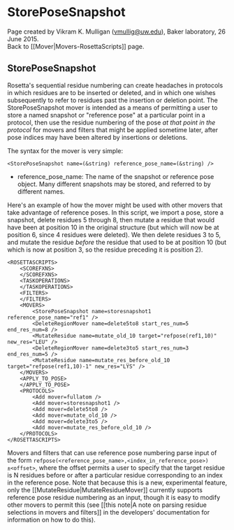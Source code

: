 # StorePoseSnapshot
Page created by Vikram K. Mulligan (vmullig@uw.edu), Baker laboratory, 26 June 2015.<br/>
Back to [[Mover|Movers-RosettaScripts]] page.<br/>
## StorePoseSnapshot

Rosetta's sequential residue numbering can create headaches in protocols in which residues are to be inserted or deleted, and in which one wishes subsequently to refer to residues past the insertion or deletion point.  The StorePoseSnapshot mover is intended as a means of permitting a user to store a named snapshot or "reference pose" at a particular point in a protocol, then use the residue numbering of the pose <i>at that point in the protocol</i> for movers and filters that might be applied sometime later, after pose indices may have been altered by insertions or deletions.

The syntax for the mover is very simple:

```
<StorePoseSnapshot name=(&string) reference_pose_name=(&string) />
```

-   reference_pose_name: The name of the snapshot or reference pose object.  Many different snapshots may be stored, and referred to by different names.

Here's an example of how the mover might be used with other movers that take advantage of reference poses.  In this script, we import a pose, store a snapshot, delete residues 5 through 8, then mutate a residue that would have been at position 10 in the original structure (but which will now be at position 6, since 4 residues were deleted).  We then delete residues 3 to 5, and mutate the residue <i>before</i> the residue that used to be at position 10 (but which is now at position 3, so the residue preceding it is position 2). 

```
<ROSETTASCRIPTS>
	<SCOREFXNS>
	</SCOREFXNS>
	<TASKOPERATIONS>
	</TASKOPERATIONS>
	<FILTERS>
	</FILTERS>
	<MOVERS>
		<StorePoseSnapshot name=storesnapshot1 reference_pose_name="ref1" />
		<DeleteRegionMover name=delete5to8 start_res_num=5 end_res_num=8 /> 
		<MutateResidue name=mutate_old_10 target="refpose(ref1,10)" new_res="LEU" />
		<DeleteRegionMover name=delete3to5 start_res_num=3 end_res_num=5 /> 
		<MutateResidue name=mutate_res_before_old_10 target="refpose(ref1,10)-1" new_res="LYS" />
	</MOVERS>
	<APPLY_TO_POSE>
	</APPLY_TO_POSE>
	<PROTOCOLS>
		<Add mover=fullatom />
		<Add mover=storesnapshot1 />
		<Add mover=delete5to8 />
		<Add mover=mutate_old_10 />
		<Add mover=delete3to5 />
		<Add mover=mutate_res_before_old_10 />
	</PROTOCOLS>
</ROSETTASCRIPTS>
```

Movers and filters that can use reference pose numbering parse input of the form ```refpose(<reference_pose_name>,<index_in_reference_pose>)±<offset>```, where the offset permits a user to specify that the target residue is N residues before or after a particular residue corresponding to an index in the reference pose.  Note that because this is a new, experimental feature, only the [[MutateResidue|MutateResidueMover]] currently supports reference pose residue numbering as an input, though it is easy to modify other movers to permit this (see [[this note|A note on parsing residue selections in movers and filters]] in the developers' documentation for information on how to do this).